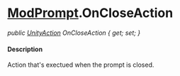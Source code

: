 # [ModPrompt](API/MSCLoader/ModPrompt.md).OnCloseAction

*public [UnityAction](https://docs.unity3d.com/500/Documentation/ScriptReference/Events.UnityAction.html) OnCloseAction { get; set; }*

#### Description

Action that's exectued when the prompt is closed.
